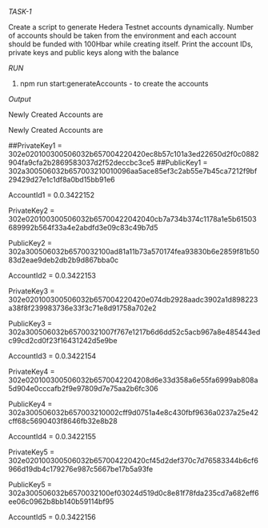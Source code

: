 *TASK-1*

Create a script to generate  Hedera Testnet accounts dynamically. Number of accounts should be taken from the environment and each account should be funded with 100Hbar while creating itself. Print the account IDs, private keys and public keys along with the balance

*RUN*
1. npm run start:generateAccounts - to create the accounts

*Output*

Newly Created Accounts are

Newly Created Accounts are

##PrivateKey1 = 302e020100300506032b657004220420ec8b57c101a3ed22650d2f0c0882904fa9cfa2b2869583037d2f52deccbc3ce5
##PublicKey1 = 302a300506032b657003210010096aa5ace85ef3c2ab55e7b45ca7212f9bf29429d27e1c1df8a0bd15bb91e6

AccountId1 = 0.0.3422152


PrivateKey2 = 302e020100300506032b65700422042040cb7a734b374c1178a1e5b61503689992b564f33a4e2abdfd3e09c83c49b7d5

PublicKey2 = 302a300506032b6570032100ad81a11b73a570174fea93830b6e2859f81b5083d2eae9deb2db2b9d867bba0c

AccountId2 = 0.0.3422153


PrivateKey3 = 302e020100300506032b657004220420e074db2928aadc3902a1d898223a38f8f239983736e33f3c71e8d91758a702e2

PublicKey3 = 302a300506032b65700321007f767e1217b6d6dd52c5acb967a8e485443edc99cd2cd0f23f16431242d5e9be

AccountId3 = 0.0.3422154


PrivateKey4 = 302e020100300506032b6570042204208d6e33d358a6e55fa6999ab808a5d904e0cccafb2f9e97809d7e75aa2b6fc306

PublicKey4 = 302a300506032b657003210002cff9d0751a4e8c430fbf9636a0237a25e42cff68c5690403f8646fb32e8b28

AccountId4 = 0.0.3422155


PrivateKey5 = 302e020100300506032b657004220420cf45d2def370c7d76583344b6cf6966d19db4c179276e987c5667be17b5a93fe

PublicKey5 = 302a300506032b6570032100ef03024d519d0c8e81f78fda235cd7a682eff6ee06c0962b8bb140b59114bf95

AccountId5 = 0.0.3422156


